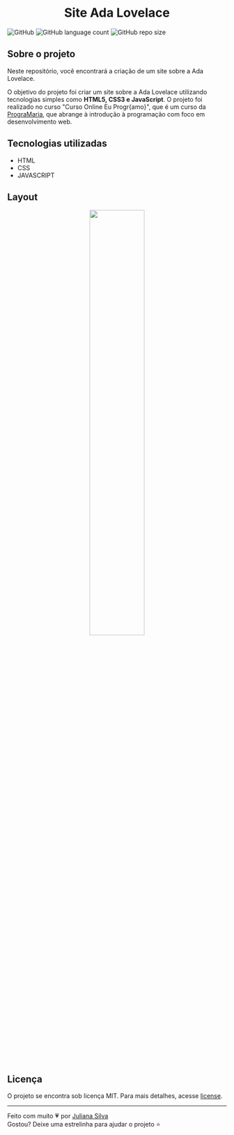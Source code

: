 <h1 align='center'>Site Ada Lovelace</h1>


![GitHub](https://img.shields.io/github/license/juxxnn/siteada-prograMaria)
![GitHub language count](https://img.shields.io/github/languages/count/juxxnn/siteada-prograMaria)
![GitHub repo size](https://img.shields.io/github/repo-size/juxxnn/siteada-prograMaria)




## Sobre o projeto
Neste repositório, você encontrará a criação de um site sobre a Ada Lovelace. 

O objetivo do projeto foi criar um site sobre a Ada Lovelace utilizando tecnologias simples como <b>HTML5, CSS3 e JavaScript</b>. O projeto foi realizado no curso "Curso Online Eu Progr{amo}", que é um curso da [PrograMaria](https://www.programaria.org/), que abrange à introdução à programação com foco em desenvolvimento web.

## Tecnologias utilizadas
- HTML
- CSS
- JAVASCRIPT


## Layout
<p align="center"> <img src="https://imgur.com/JKE1PRD.jpg" width="50%"/> </p>

## Licença
O projeto se encontra sob licença MIT. Para mais detalhes, acesse <a href="https://github.com/juxxnn/siteada-prograMaria/blob/main/LICENSE">license</a>.


-------------------
Feito com muito 💗 por <a href="https://github.com/juxxnn">Juliana Silva</a>
<br>
Gostou? Deixe uma estrelinha para ajudar o projeto ⭐


